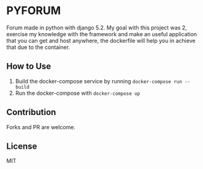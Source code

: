 # PYFORUM

Forum made in python with django 5.2. My goal with this project was 2, exercise my knowledge with the framework and make an useful application that you can get and host anywhere, the dockerfile will help you in achieve that due to the container.

## How to Use

1. Build the docker-compose service by running `docker-compose run --build`
2. Run the docker-compose with `docker-compose up`

## Contribution

Forks and PR are welcome.

## License

MIT
